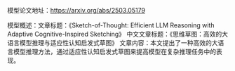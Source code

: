 模型论文地址：https://arxiv.org/abs/2503.05179

模型概述：文章标题：《Sketch-of-Thought: Efficient LLM Reasoning with Adaptive Cognitive-Inspired Sketching》
中文文章标题：《思维草图：高效的大语言模型推理与适应性认知启发式草图》
文章内容：本文提出了一种高效的大语言模型推理方法，通过适应性认知启发式草图来提高模型在复杂推理任务中的表现。
